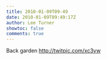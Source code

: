 ```yaml
---
title: 2010-01-09T09-49
date: 2010-01-09T09:49:17Z
author: Lee Turner
showtoc: false
comments: true
---
```


Back garden  http://twitpic.com/xc3vw

